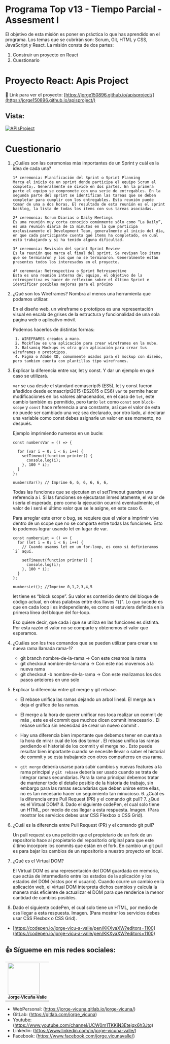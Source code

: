 # Programa Top v13 - Tiempo Parcial - Assesment I

El objetivo de esta misión es poner en práctica lo que has aprendido en el programa. Los temas que se cubrirán son: Scrum, Git, HTML y CSS, JavaScript y React.
La misión consta de dos partes:

1. Construir un proyecto en React
2. Cuestionario

##

# Proyecto React: Apis Project

🚀 Link para ver el proyecto: [https://jorge150896.github.io/apisproject/](https://jorge150896.github.io/apisproject/)

## Vista:

[![APIsProject](https://i.imgur.com/REHSlgc.png)](https://jorge150896.github.io/apisproject/)

# Cuestionario

1. ¿Cuáles son las ceremonias más importantes de un Sprint y cuál es la idea de cada una?

   ```
   1ª ceremonia: Planificación del Sprint o Sprint Planning
   Marca el inicio de un sprint donde participa el equipo Scrum al completo;. Generalmente se divide en dos partes. En la primera parte el equipo se compromete con una serie de entregables. En la segunda parte del sprint se identifican las tareas que se deben completar para cumplir con los entregables. Esta reunión puede tomar de una a dos horas. El resultado de esta reunión es el sprint backlog, la lista de todas los items con sus tareas asociadas.

   2ª ceremonia: Scrum Diarias o Daily Meetings
   Es una reunión muy corta conocido comúnmente sólo como “La Daily”, es una reunión diaria de 15 minutos en la que participa exclusivamente el Development Team, generalmente al inicio del día, en que cada participante cuenta qué items ha completado, en cuál está trabajando y si ha tenido alguna dificultad.

   3ª ceremonia: Revisión del sprint Sprint Review
   Es la reunión que marca el final del sprint. Se revisan los items que se terminaron y los que no se terminaron. Generalmente están presentes todos los interesados en el proyecto.

   4ª ceremonia: Retrospectiva o Sprint Retrospective
   Esta es una reunión interna del equipo, el objetivo de la retrospectiva es hacer de reflexión sobre el último Sprint e identificar posibles mejoras para el próximo
   ```

2. ¿Qué son los Wireframes? Nombra al menos una herramienta que podamos utilizar.

   En el diseño web, un wireframe o prototipos es una representación visual en escala de grises de la estructura y funcionalidad de una sola página web o aplicativo móvil.

   Podemos hacerlos de distintas formas:

   ```
    1. WIREFRAMES creados a mano.
    2. Mockflow es una aplicación para crear wireframes en la nube.
    3. Balsamiq Mockups es otra gran aplicación para crear tus wireframes o prototipos.
    4. Figma o Adobe XD, comunmente usados para el mockup con diseño, pero tambien cuenta con plantillas tipo wireframes.

   ```

3. Explicar la diferencia entre var, let y const. Y dar un ejemplo en qué caso se utilizará.

   `var` se usa desde el standard ecmascript5 (ES5), let y const fueron añadidos desde ecmascript2015 (ES2015 o ES6)
   `var` te permite hacer modificaciones en los valores almacenados, en el caso de `let`, este cambio también es permitido, pero tanto `let` como `const` son `block-scope` y `const` hace referencia a una constante, así que el valor de esta no puede ser cambiado una vez sea declarado, por otro lado, al declarar una variable como const debes asignarle un valor en ese momento, no después.

   Ejemplo imprimiendo numeros en un bucle:

   ```
   const numbersVar = () => {

     for (var i = 0; i < 6; i++) {
       setTimeout(function printer() {
         console.log(i);
       }, 100 * i);
     }
   };

   numbersVar(); // Imprime 6, 6, 6, 6, 6, 6,
   ```

   Todas las funciones que se ejecutan en el setTimeout guardan una referencia a i. Si las funciones se ejecutaran inmediatamente, el valor de i sería el esperado, pero como la ejecución ocurrirá eventualmente, el valor de i será el último valor que se le asigne, en este caso 6.

   Para arreglar este error o bug, se requiere que el valor a imprimir viva dentro de un scope que no se comparta entre todas las funciones. Esto lo podemos lograr usando let en lugar de var.

   ```
   const numbersLet = () => {
     for (let i = 0; i < 6; i++) {
       // Cuando usamos let en un for-loop, es como si definieramos `i` aquí.

       setTimeout(function printer() {
         console.log(i);
       }, 100 * i);
     }
   };

   numbersLet(); //Imprime 0,1,2,3,4,5
   ```

   let tiene es “block scope”. Su valor es contenido dentro del bloque de código actual, en otras palabras entre dos llaves "{}". Lo que sucede es que en cada loop i es independiente, es como si estuviera definida en la primera línea del bloque del for-loop.

   Eso quiere decir, que cada i que se utiliza en las funciones es distinta. Por esta razón el valor no se comparte y obtenemos el valor que esperamos.

4. ¿Cuáles son los tres comandos que se pueden utilizar para crear una nueva rama llamada rama-1?

   - git branch nombre-de-la-rama -> Con este creamos la rama
   - git checkout nombre-de-la-rama -> Con este nos movemos a la nueva rama
   - git checkout -b nombre-de-la-rama -> Con este realizamos los dos pasos anteiores en uno solo

5. Explicar la diferencia entre git merge y git rebase.

   - El rebase unifica las ramas dejando un arbol lineal.
     El merge aun deja el gráfico de las ramas.
   - El merge a la hora de querer unificar nos toca realizar un commit de más , este es el commit que muchos dicen commit innecesario . El rebase unifica sin necesidad de crear un nuevo commit .
   - Hay una diferencia bien importante que debemos tener en cuenta a la hora de mirar cual de los dos tomar . El rebase unifica las ramas perdiendo el historial de los commit y el merge no . Esto puede resultar bien importante cuando se necesite llevar o saber el historial de commit y se esta trabajando con otros compañeros en esa rama.

   - `git merge` debería usarse para subir cambios y nuevas features a la rama principal y `git rebase` debería ser usado cuando se trata de integrar ramas secundarias.
     Para la rama principal debemos tratar de mantener todo el detalle posible de la historia de trabajo, sin embargo para las ramas secundarias que deben unirse entre ellas, no es tan necesario hacer un seguimiento tan minucioso. 6. ¿Cuál es la diferencia entre Pull Request (PR) y el comando git pull? 7. ¿Qué es el Virtual DOM? 8. Dado el siguiente codePen, el cual solo tiene un HTML, por medio de css llegar a esta respuesta. Imagen. (Para mostrar los servicios debes usar CSS Flexbox o CSS Grid).

6. ¿Cuál es la diferencia entre Pull Request (PR) y el comando git pull?

   Un pull request es una petición que el propietario de un fork de un repositorio hace al propietario del repositorio original para que este último incorpore los commits que están en el fork. En cambio un git pull es para bajar los cambios de un repositorio a nuestro proyecto en local.

7. ¿Qué es el Virtual DOM?

   El Virtual DOM es una representación del DOM guardada en memoria, que actúa de intermediario entre los estados de la aplicación y los estados del DOM (vistos por el usuario). Cuando ocurre un cambio en la aplicación web, el virtual DOM interpreta dichos cambios y calcula la manera más eficiente de actualizar el DOM para que renderice la menor cantidad de cambios posibles.

8. Dado el siguiente codePen, el cual solo tiene un HTML, por medio de css llegar a esta respuesta. Imagen. (Para mostrar los servicios debes usar CSS Flexbox o CSS Grid).

- [https://codepen.io/jorge-vicu-a-valle/pen/KKXyaXW?editors=1100](https://codepen.io/jorge-vicu-a-valle/pen/KKXyaXW?editors=1100)

## 👍 Sígueme en mis redes sociales:

<table>
  <tr>
      <td>
      <a href="https://jorge-vicuna.gitlab.io/jorge-vicuna/">
        <img src="https://jorge-vicuna.gitlab.io/jorge-vicuna/static/media/avatar.272f0e79.jpg" width="100px;" alt=""/>
        <br />
        <sub><b>Jorge Vicuña Valle</b></sub>
      </a>
    </td>
</Table>

- WebPersonal: (https://jorge-vicuna.gitlab.io/jorge-vicuna/)
- GitLab: (https://gitlab.com/jorge_vicuna)
- Youtube: (https://www.youtube.com/channel/UCW0m1TKKiN3Etejqx6h3Jtg)
- Linkedin: (https://www.linkedin.com/in/jorge-vicuna-valle/)
- Facebook: (https://www.facebook.com/jorge.vicunavalle/)

```

```
